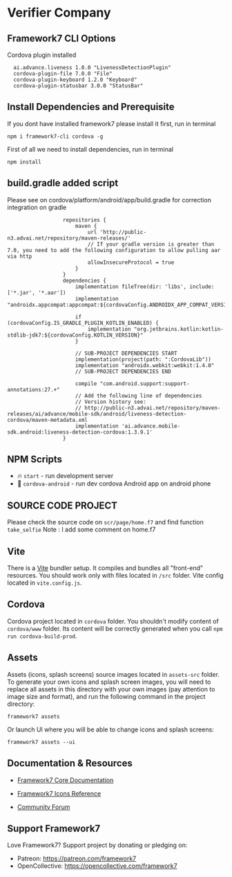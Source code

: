 # Verifier Company

## Framework7 CLI Options


Cordova plugin installed

```
  ai.advance.liveness 1.0.0 "LivenessDetectionPlugin"
  cordova-plugin-file 7.0.0 "File"
  cordova-plugin-keyboard 1.2.0 "Keyboard"
  cordova-plugin-statusbar 3.0.0 "StatusBar"
```

## Install Dependencies and Prerequisite

If you dont have installed framework7 please install it first, run in terminal
```
npm i framework7-cli cordova -g
```

First of all we need to install dependencies, run in terminal
```
npm install
```


## build.gradle added script
Please see on cordova/platform/android/app/build.gradle for correction integration on gradle
```
                  repositories {
                      maven {
                          url 'http://public-n3.advai.net/repository/maven-releases/'
                          // If your gradle version is greater than 7.0, you need to add the following configuration to allow pulling aar via http
                          allowInsecureProtocol = true
                      }
                  }
                  dependencies {
                      implementation fileTree(dir: 'libs', include: ['*.jar', '*.aar']) 
                      implementation "androidx.appcompat:appcompat:${cordovaConfig.ANDROIDX_APP_COMPAT_VERSION}"

                      if (cordovaConfig.IS_GRADLE_PLUGIN_KOTLIN_ENABLED) {
                          implementation "org.jetbrains.kotlin:kotlin-stdlib-jdk7:${cordovaConfig.KOTLIN_VERSION}"
                      }

                      // SUB-PROJECT DEPENDENCIES START
                      implementation(project(path: ":CordovaLib"))
                      implementation "androidx.webkit:webkit:1.4.0"
                      // SUB-PROJECT DEPENDENCIES END

                      compile "com.android.support:support-annotations:27.+"
                      // Add the following line of dependencies
                      // Version history see:
                      // http://public-n3.advai.net/repository/maven-releases/ai/advance/mobile-sdk/android/liveness-detection-cordova/maven-metadata.xml
                      implementation 'ai.advance.mobile-sdk.android:liveness-detection-cordova:1.3.9.1'
                  }
```

## NPM Scripts

* 🔥 `start` - run development server
* 📱 `cordova-android` - run dev cordova Android app on android phone


## SOURCE CODE PROJECT

Please check the source code on `scr/page/home.f7` and find function `take_selfie`
Note : I add some comment on home.f7

 

## Vite

There is a [Vite](https://vitejs.dev) bundler setup. It compiles and bundles all "front-end" resources. You should work only with files located in `/src` folder. Vite config located in `vite.config.js`.
## Cordova

Cordova project located in `cordova` folder. You shouldn't modify content of `cordova/www` folder. Its content will be correctly generated when you call `npm run cordova-build-prod`.





## Assets

Assets (icons, splash screens) source images located in `assets-src` folder. To generate your own icons and splash screen images, you will need to replace all assets in this directory with your own images (pay attention to image size and format), and run the following command in the project directory:

```
framework7 assets
```

Or launch UI where you will be able to change icons and splash screens:

```
framework7 assets --ui
```



## Documentation & Resources

* [Framework7 Core Documentation](https://framework7.io/docs/)



* [Framework7 Icons Reference](https://framework7.io/icons/)
* [Community Forum](https://forum.framework7.io)

## Support Framework7

Love Framework7? Support project by donating or pledging on:
- Patreon: https://patreon.com/framework7
- OpenCollective: https://opencollective.com/framework7